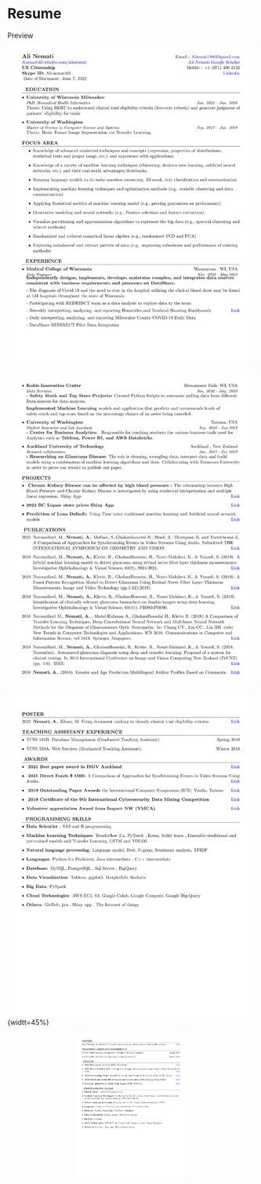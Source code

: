 # Resume

Preview
![Resume Screenshot](/0001.jpg)

![Resume Screenshot](/0002.jpg)

![Resume Screenshot](/0003.jpg){widtt=45%}



  <center>
<img src="0003.jpg" alt="Logistic regression app" width="45%"/>
</center>
